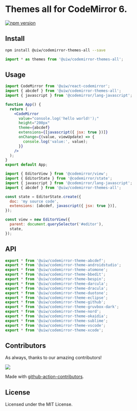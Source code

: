 <!--rehype:ignore:start-->

# Themes all for CodeMirror 6.

<!--rehype:ignore:end-->

[![npm version](https://img.shields.io/npm/v/@uiw/codemirror-themes-all.svg)](https://www.npmjs.com/package/@uiw/codemirror-themes-all)

## Install

```bash
npm install @uiw/codemirror-themes-all --save
```

```js
import * as themes from '@uiw/codemirror-themes-all';
```

## Usage

```jsx
import CodeMirror from '@uiw/react-codemirror';
import { abcdef } from '@uiw/codemirror-themes-all';
import { javascript } from '@codemirror/lang-javascript';

function App() {
  return (
    <CodeMirror
      value="console.log('hello world!');"
      height="200px"
      theme={abcdef}
      extensions={[javascript({ jsx: true })]}
      onChange={(value, viewUpdate) => {
        console.log('value:', value);
      }}
    />
  );
}
export default App;
```

```js
import { EditorView } from '@codemirror/view';
import { EditorState } from '@codemirror/state';
import { javascript } from '@codemirror/lang-javascript';
import { abcdef } from '@uiw/codemirror-themes-all';

const state = EditorState.create({
  doc: 'my source code',
  extensions: [abcdef, javascript({ jsx: true })],
});

const view = new EditorView({
  parent: document.querySelector('#editor'),
  state,
});
```

## API

```ts
export * from '@uiw/codemirror-theme-abcdef';
export * from '@uiw/codemirror-theme-androidstudio';
export * from '@uiw/codemirror-theme-atomone';
export * from '@uiw/codemirror-theme-bbedit';
export * from '@uiw/codemirror-theme-bespin';
export * from '@uiw/codemirror-theme-darcula';
export * from '@uiw/codemirror-theme-dracula';
export * from '@uiw/codemirror-theme-duotone';
export * from '@uiw/codemirror-theme-eclipse';
export * from '@uiw/codemirror-theme-github';
export * from '@uiw/codemirror-theme-gruvbox-dark';
export * from '@uiw/codemirror-theme-nord';
export * from '@uiw/codemirror-theme-okaidia';
export * from '@uiw/codemirror-theme-sublime';
export * from '@uiw/codemirror-theme-vscode';
export * from '@uiw/codemirror-theme-xcode';
```

## Contributors

As always, thanks to our amazing contributors!

<a href="https://github.com/uiwjs/react-codemirror/graphs/contributors">
  <img src="https://uiwjs.github.io/react-codemirror/CONTRIBUTORS.svg" />
</a>

Made with [github-action-contributors](https://github.com/jaywcjlove/github-action-contributors).

## License

Licensed under the MIT License.
